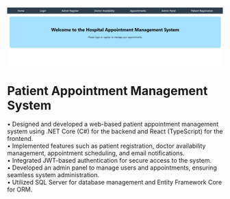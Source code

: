 <img src="home.jpg"></a>
<h1>Patient Appointment Management System</h1>
<p>
•	Designed and developed a web-based patient appointment management system using .NET Core (C#) for the backend and React (TypeScript) for the frontend.<br/>
•	Implemented features such as patient registration, doctor availability management, appointment scheduling, and email notifications.<br/>
•	Integrated JWT-based authentication for secure access to the system.<br/>
•	Developed an admin panel to manage users and appointments, ensuring seamless system administration.<br/>
•	Utilized SQL Server for database management and Entity Framework Core for ORM.<br/>
</p>
